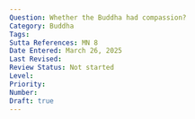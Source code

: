 ```yaml
---
Question: Whether the Buddha had compassion?
Category: Buddha
Tags:
Sutta References: MN 8
Date Entered: March 26, 2025
Last Revised:
Review Status: Not started
Level: 
Priority: 
Number: 
Draft: true
---
```

